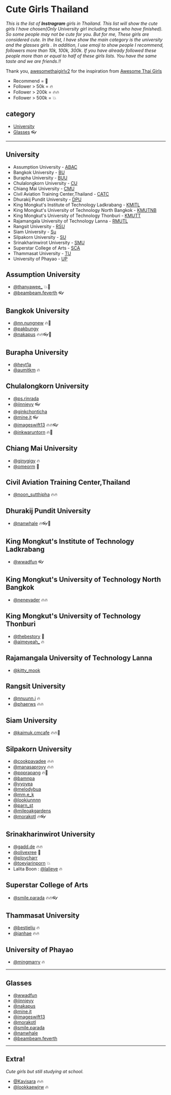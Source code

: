 # Cute Girls Thailand 
_This is the list of **Instragram** girls in Thailand. This list will show the cute girls I have chosen(Only University girl including those who have finished). So some people may not be cute for you. But for me, These girls are considered cute. In the list, I have show the main category is the university and the glasses girls . In addition, I use emoji to show people I recommend, followers more than 10k, 100k, 300k. If you have already followed these people more than or equal to half of these girls lists. You have the same taste and we are friends.!!_

Thank you, [awesomethaigirlv2](https://github.com/awesomethaigirlv2) for the inspiration from [Awesome Thai Girls](https://github.com/awesomethaigirlv2/ThaiGirlGetItGood-xD)

- Recommend = :triangular_flag_on_post:
- Follower > 50k = :fire:
- Follower > 200k = :fire::fire:
- Follower > 500k = :boom:

## category
- [University](#University)
- [Glasses](#Glasses) :eyeglasses:

-----
## University
* Assumption University - [ABAC](#Assumption-University)
* Bangkok University - [BU](#Bangkok-University)
* Burapha University - [BUU](#Burapha-University)
* Chulalongkorn University - [CU](#Chulalongkorn-University)
* Chiang Mai University - [CMU](#Chiang-Mai-University)
* Civil Aviation Training Center,Thailand - [CATC](#Civil-Aviation-Training-Center,Thailand)
* Dhurakij Pundit University - [DPU](#Dhurakij-Pundit-University)
* King Mongkut's Institute of Technology Ladkrabang - [KMITL](#King-Mongkut's-Institute-of-Technology-Ladkrabang)
* King Mongkut's University of Technology North Bangkok - [KMUTNB](#King-Mongkut's-University-of-Technology-North-Bangkok)
* King Mongkut's University of Technology Thonburi - [KMUTT](#King-Mongkut's-University-of-Technology-Thonburi)
* Rajamangala University of Technology Lanna - [RMUTL](#Rajamangala-University-of-Technology-Lanna)
* Rangsit University - [RSU](#Rangsit-University)
* Siam University - [Su](#Siam-University)
* Silpakorn University - [SU](#Silpakorn-University)
* Srinakharinwirot University - [SMU](#Srinakharinwirot-University)
* Superstar College of Arts  - [SCA](#Superstar-College-of-Arts)
* Thammasat University - [TU](#Thammasat-University)
* University of Phayao - [UP](#University-of-Phayao)


## Assumption University
- [@thanyawee_](https://www.instagram.com/thanyawee_/) :boom::triangular_flag_on_post:
- [@beambeam.feverth](https://www.instagram.com/beambeam.feverth/) :eyeglasses:

## Bangkok University
- [@nn.nungnew](https://www.instagram.com/nn.nungnew/) :fire::triangular_flag_on_post:
- [@pakbungy](https://www.instagram.com/pakbungy/)
- [@nakapus](https://www.instagram.com/nakapus/) :fire::fire::eyeglasses::triangular_flag_on_post:

## Burapha University
- [@heyt1a](https://www.instagram.com/heyt1a/)
- [@aumitkm](https://www.instagram.com/aumitkm/) :fire:

## Chulalongkorn University
- [@ps.rinrada](https://www.instagram.com/ps.rinrada/) 
- [@jinnieyy](https://www.instagram.com/jinnieyy/) :eyeglasses:
- [@ginkchonticha](https://www.instagram.com/ginkchonticha/)
- [@mine.jt](https://www.instagram.com/mine.jt/) :eyeglasses:
- [@imageswift13](https://www.instagram.com/imageswift13/) :fire::fire::eyeglasses:
- [@inkwaruntorn](https://www.instagram.com/inkwaruntorn/) :fire::triangular_flag_on_post:

## Chiang Mai University
- [@ginygigy](https://www.instagram.com/ginygigy/) :fire:
- [@omeorm](https://www.instagram.com/omeorm/) :triangular_flag_on_post:

## Civil Aviation Training Center,Thailand
- [@noon_sutthipha](https://www.instagram.com/noon_sutthipha/) :fire::fire:

## Dhurakij Pundit University
- [@nanwhale](https://www.instagram.com/nanwhale/) :fire::eyeglasses::triangular_flag_on_post:

## King Mongkut's Institute of Technology Ladkrabang
- [@wwadfun](https://www.instagram.com/wwadfun/) :eyeglasses:

## King Mongkut's University of Technology North Bangkok
- [@nenevader](https://www.instagram.com/nenevader/) :fire::fire:

## King Mongkut's University of Technology Thonburi
- [@thebestory](https://www.instagram.com/thebestory/) :triangular_flag_on_post:
- [@aimeyeah_](https://www.instagram.com/aimeyeah_/) :fire:

## Rajamangala University of Technology Lanna
- [@kitty_mook](https://www.instagram.com/kitty_mook/) 

## Rangsit University
- [@nnuunn.i](https://www.instagram.com/nnuunn.i/) :fire:
- [@phaerws](https://www.instagram.com/phaerws/) :fire::fire:

## Siam University
- [@kaimuk.cmcafe](https://www.instagram.com/kaimuk.cmcafe/) :fire::fire::triangular_flag_on_post:

## Silpakorn University
- [@cookpavadee](https://www.instagram.com/cookpavadee/) :fire::fire:
- [@manasaproyy](https://www.instagram.com/manasaproyy/) :fire::fire:
- [@ppprapang](https://www.instagram.com/ppprapang/) :fire::triangular_flag_on_post:
- [@bamnpa](https://www.instagram.com/bamnpa/)
- [@yyoyea](https://www.instagram.com/yyoyea/)
- [@melodybua](https://www.instagram.com/melodybua/)
- [@mm.e_k](https://www.instagram.com/mm.e_k/)
- [@lookjunnnn](https://www.instagram.com/lookjunnnn/)
- [@parn_st](https://www.instagram.com/parn_st/)
- [@mileoakgardens](https://www.instagram.com/mileoakgardens/)
- [@morakotl](https://www.instagram.com/morakotl/) :fire::eyeglasses:

## Srinakharinwirot University
- [@gadd.de](https://www.instagram.com/gadd.de/) :fire::fire:
- [@olivexree](https://www.instagram.com/olivexree/) :triangular_flag_on_post:
- [@ploycharr](https://www.instagram.com/ploycharr/)
- [@toeyjarinporn](https://www.instagram.com/toeyjarinporn/) :boom:
- Lalita Boon : [@lalieye](https://www.instagram.com/lalieye/) :fire:

## Superstar College of Arts 
- [@smile.parada](https://www.instagram.com/smile.parada/) :fire::fire::eyeglasses:

## Thammasat University
- [@bestieliu](https://www.instagram.com/bestieliu/) :fire:
- [@janhae](https://www.instagram.com/janhae/) :fire::fire:

## University of Phayao
- [@mingmarry](https://www.instagram.com/mingmarry/) :fire:

-----
## Glasses
- [@wwadfun](https://www.instagram.com/wwadfun/)
- [@jinnieyy](https://www.instagram.com/jinnieyy/)
- [@nakapus](https://www.instagram.com/nakapus/)
- [@mine.jt](https://www.instagram.com/mine.jt/)
- [@imageswift13](https://www.instagram.com/imageswift13/)
- [@morakotl](https://www.instagram.com/morakotl/)
- [@smile.parada](https://www.instagram.com/smile.parada/)
- [@nanwhale](https://www.instagram.com/nanwhale/)
- [@beambeam.feverth](https://www.instagram.com/beambeam.feverth/)

----
## Extra!
_Cute girls but still studying at school._
- [@Kavisara](https://www.instagram.com/perthkvsr/) :fire::fire:
- [@lookkaewjrw](https://www.instagram.com/lookkaewjrw/) :fire: